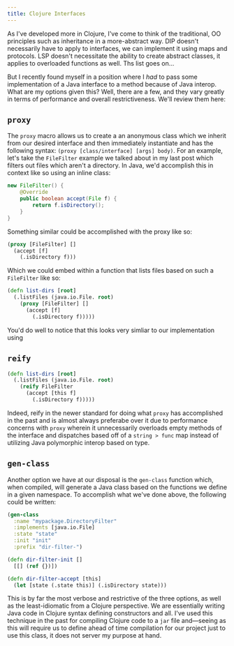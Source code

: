 ```yaml
---
title: Clojure Interfaces
---
```


As I've developed more in Clojure, I've come to think of the traditional, OO principles such as inheritance in a more-abstract way. DIP doesn't necessarily have to apply to interfaces, we can implement it using maps and protocols. LSP doesn't necessitate the ability to create abstract classes, it applies to overloaded functions as well. Ths list goes on...

But I recently found myself in a position where I *had* to pass some implementation of a Java interface to a method because of Java interop. What are my options given this? Well, there are a few, and they vary greatly in terms of performance and overall restrictiveness. We'll review them here:

## `proxy`
The `proxy` macro allows us to create a an anonymous class which we inherit from our desired interface and then immediately instantiate and has the following syntax: `(proxy [class/interface] [args] body)`. For an example, let's take the `FileFilter` example we talked about in my last post which filters out files which aren't a directory. In Java, we'd accomplish this in context like so using an inline class:

```java
new FileFilter() {
    @Override
    public boolean accept(File f) {
        return f.isDirectory();
    }
}
```

Something similar could be accomplished with the proxy like so:

```clojure
(proxy [FileFilter] []
  (accept [f]
    (.isDirectory f)))
```

Which we could embed within a function that lists files based on such a `FileFilter` like so:

```clojure
(defn list-dirs [root]
  (.listFiles (java.io.File. root)
    (proxy [FileFilter] []
      (accept [f]
        (.isDirectory f)))))
```

You'd do well to notice that this looks very simliar to our implementation using

## `reify`

```clojure
(defn list-dirs [root]
  (.listFiles (java.io.File. root)
    (reify FileFilter
      (accept [this f]
        (.isDirectory f)))))
```

Indeed, reify in the newer standard for doing what `proxy` has accomplished in the past and is almost always preferabe over it due to performance concerns with `proxy` wherein it unnecessarily overloads empty methods of the interface and dispatches based off of a `string > func` map instead of utilizing Java polymorphic interop based on type.

## `gen-class`
Another option we have at our disposal is the `gen-class` function which, when compiled, will generate a Java class based on the functions we define in a given namespace. To accomplish what we've done above, the following could be written:

```clojure
(gen-class
  :name "mypackage.DirectoryFilter"
  :implements [java.io.File]
  :state "state"
  :init "init"
  :prefix "dir-filter-")

(defn dir-filter-init []
  [[] (ref {})])

(defn dir-filter-accept [this]
  (let [state (.state this)] (.isDirectory state)))
```

This is by far the most verbose and restrictive of the three options, as well as the least-idiomatic from a Clojure perspective. We are essentially writing Java code in Clojure syntax defining constructors and all. I've used this technique in the past for compiling Clojure code to a `jar` file and—seeing as this will require us to define ahead of time compilation for our project just to use this class, it does not server my purpose at hand.